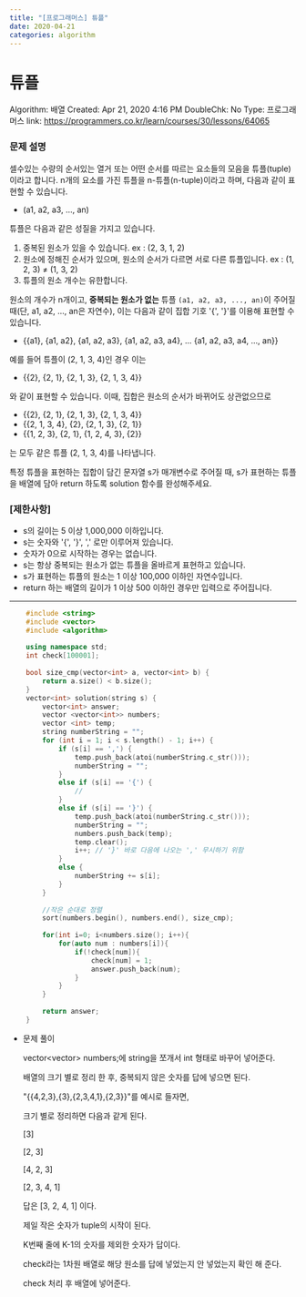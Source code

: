 ```yaml
---
title: "[프로그래머스] 튜플"
date: 2020-04-21
categories: algorithm
---
```

# 튜플

Algorithm: 배열
Created: Apr 21, 2020 4:16 PM
DoubleChk: No
Type: 프로그래머스
link: https://programmers.co.kr/learn/courses/30/lessons/64065

### **문제 설명**

셀수있는 수량의 순서있는 열거 또는 어떤 순서를 따르는 요소들의 모음을 튜플(tuple)이라고 합니다. n개의 요소를 가진 튜플을 n-튜플(n-tuple)이라고 하며, 다음과 같이 표현할 수 있습니다.

- (a1, a2, a3, ..., an)

튜플은 다음과 같은 성질을 가지고 있습니다.

1. 중복된 원소가 있을 수 있습니다. ex : (2, 3, 1, 2)
2. 원소에 정해진 순서가 있으며, 원소의 순서가 다르면 서로 다른 튜플입니다. ex : (1, 2, 3) ≠ (1, 3, 2)
3. 튜플의 원소 개수는 유한합니다.

원소의 개수가 n개이고, **중복되는 원소가 없는** 튜플 `(a1, a2, a3, ..., an)`이 주어질 때(단, a1, a2, ..., an은 자연수), 이는 다음과 같이 집합 기호 '{', '}'를 이용해 표현할 수 있습니다.

- {{a1}, {a1, a2}, {a1, a2, a3}, {a1, a2, a3, a4}, ... {a1, a2, a3, a4, ..., an}}

예를 들어 튜플이 (2, 1, 3, 4)인 경우 이는

- {{2}, {2, 1}, {2, 1, 3}, {2, 1, 3, 4}}

와 같이 표현할 수 있습니다. 이때, 집합은 원소의 순서가 바뀌어도 상관없으므로

- {{2}, {2, 1}, {2, 1, 3}, {2, 1, 3, 4}}
- {{2, 1, 3, 4}, {2}, {2, 1, 3}, {2, 1}}
- {{1, 2, 3}, {2, 1}, {1, 2, 4, 3}, {2}}

는 모두 같은 튜플 (2, 1, 3, 4)를 나타냅니다.

특정 튜플을 표현하는 집합이 담긴 문자열 s가 매개변수로 주어질 때, s가 표현하는 튜플을 배열에 담아 return 하도록 solution 함수를 완성해주세요.

### **[제한사항]**

- s의 길이는 5 이상 1,000,000 이하입니다.
- s는 숫자와 '{', '}', ',' 로만 이루어져 있습니다.
- 숫자가 0으로 시작하는 경우는 없습니다.
- s는 항상 중복되는 원소가 없는 튜플을 올바르게 표현하고 있습니다.
- s가 표현하는 튜플의 원소는 1 이상 100,000 이하인 자연수입니다.
- return 하는 배열의 길이가 1 이상 500 이하인 경우만 입력으로 주어집니다.

---
```c++
    #include <string>
    #include <vector>
    #include <algorithm>
    
    using namespace std;
    int check[100001];
    
    bool size_cmp(vector<int> a, vector<int> b) {
        return a.size() < b.size();
    }
    vector<int> solution(string s) {
        vector<int> answer;
        vector <vector<int>> numbers;
        vector <int> temp;
        string numberString = "";
        for (int i = 1; i < s.length() - 1; i++) {
            if (s[i] == ',') {
                temp.push_back(atoi(numberString.c_str()));
                numberString = "";
            }
            else if (s[i] == '{') {
                //
            }
            else if (s[i] == '}') {
                temp.push_back(atoi(numberString.c_str()));
                numberString = "";
                numbers.push_back(temp);
                temp.clear();
                i++; // '}' 바로 다음에 나오는 ',' 무시하기 위함
            }
            else {
                numberString += s[i];
            }
        }
    
        //작은 순대로 정렬
        sort(numbers.begin(), numbers.end(), size_cmp);
        
        for(int i=0; i<numbers.size(); i++){
            for(auto num : numbers[i]){
                if(!check[num]){
                    check[num] = 1;
                    answer.push_back(num);
                }
            }
        }
    
        return answer;
    }
```
- 문제 풀이

    vector<vector<int>> numbers;에 string을 쪼개서 int 형태로 바꾸어 넣어준다.

    배열의 크기 별로 정리 한 후, 중복되지 않은 숫자를 답에 넣으면 된다.

    "{{4,2,3},{3},{2,3,4,1},{2,3}}"를 예시로 들자면,

    크기 별로 정리하면 다음과 같게 된다.

    [3]

    [2, 3]

    [4, 2, 3]

    [2, 3, 4, 1]

    답은 [3, 2, 4, 1] 이다.

    제일 작은 숫자가 tuple의 시작이 된다.

    K번째 줄에 K-1의 숫자를 제외한 숫자가 답이다.

    check라는 1차원 배열로 해당 원소를 답에 넣었는지 안 넣었는지 확인 해 준다.

    check 처리 후 배열에 넣어준다.